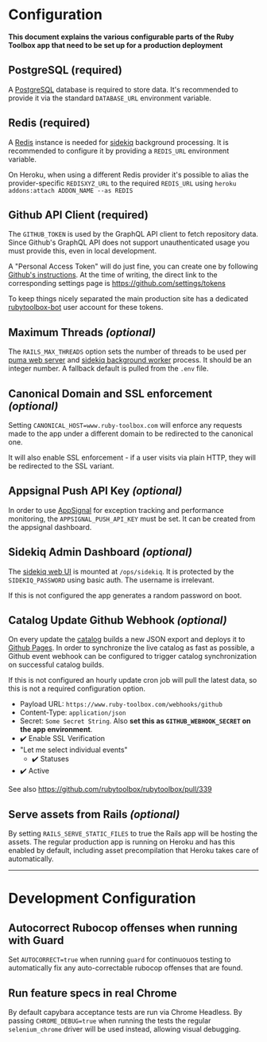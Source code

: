 # Configuration

**This document explains the various configurable parts of the Ruby Toolbox app that need to be set up for a production deployment**

## PostgreSQL (**required**)

A [PostgreSQL][postgresql] database is required to store data. It's recommended to provide it via the standard `DATABASE_URL` environment variable.

## Redis (**required**)

A [Redis][redis] instance is needed for [sidekiq][sidekiq] background processing. It is recommended to configure it by providing a `REDIS_URL` environment variable.

On Heroku, when using a different Redis provider it's possible to alias the provider-specific `REDISXYZ_URL` to the required `REDIS_URL`
using `heroku addons:attach ADDON_NAME --as REDIS`

## Github API Client (**required**)

The `GITHUB_TOKEN` is used by the GraphQL API client to fetch repository data.
Since Github's GraphQL API does not support unauthenticated usage you must provide this, even in local development.

A "Personal Access Token" will do just fine, you can create one by following [Github's instructions](https://help.github.com/articles/creating-a-personal-access-token-for-the-command-line/). At the time of writing, the direct link to the corresponding settings page is https://github.com/settings/tokens

To keep things nicely separated the main production site has a dedicated [rubytoolbox-bot](https://github.com/rubytoolbox-bot) user account for these tokens.

## Maximum Threads *(optional)*

The `RAILS_MAX_THREADS` option sets the number of threads to be used per [puma web server][puma] and [sidekiq background worker][sidekiq] process. It should be an integer number. A fallback default is pulled from the `.env` file.

## Canonical Domain and SSL enforcement *(optional)*

Setting `CANONICAL_HOST=www.ruby-toolbox.com` will enforce any requests made to the app under a different domain to be redirected to the canonical one.

It will also enable SSL enforcement - if a user visits via plain HTTP, they will be redirected to the SSL variant.

## Appsignal Push API Key *(optional)*

In order to use [AppSignal][appsignal] for exception tracking and performance monitoring, the `APPSIGNAL_PUSH_API_KEY` must be set. It can be created from the appsignal dashboard.

## Sidekiq Admin Dashboard *(optional)*

The [sidekiq web UI](sidekiq-web) is mounted at `/ops/sidekiq`. It is protected by the `SIDEKIQ_PASSWORD` using basic auth. The username is irrelevant.

If this is not configured the app generates a random password on boot.

## Catalog Update Github Webhook *(optional)*

On every update the [catalog][catalog] builds a new JSON export and deploys it to [Github Pages][catalog-gh-pages]. In order to synchronize the live catalog as fast as possible, a Github event webhook can be configured to trigger catalog synchronization on successful catalog builds.

If this is not configured an hourly update cron job will pull the latest data, so this is not a required configuration option.

* Payload URL: `https://www.ruby-toolbox.com/webhooks/github`
* Content-Type: `application/json`
* Secret: `Some Secret String`. Also **set this as `GITHUB_WEBHOOK_SECRET` on the app environment**.
* :heavy_check_mark: Enable SSL Verification
* "Let me select individual events"
  - :heavy_check_mark: Statuses
* :heavy_check_mark: Active

See also https://github.com/rubytoolbox/rubytoolbox/pull/339

## Serve assets from Rails *(optional)*

By setting `RAILS_SERVE_STATIC_FILES` to true the Rails app will be hosting the assets. The regular production app is running on Heroku and has this enabled by default, including asset precompilation that Heroku takes care of automatically.

[appsignal]: https://appsignal.com/
[catalog-gh-pages]: https://rubytoolbox.github.io/catalog
[catalog]: https://github.com/rubytoolbox/catalog
[postgresql]: https://www.postgresql.org/
[puma]: http://ruby-toolbox.com/projects/puma
[redis]: https://redis.io/
[sidekiq-web]: https://github.com/mperham/sidekiq/wiki/Monitoring#web-ui
[sidekiq]: http://ruby-toolbox.com/projects/sidekiq

---

# Development Configuration

## Autocorrect Rubocop offenses when running with Guard

Set `AUTOCORRECT=true` when running `guard` for continuouos testing to automatically fix any auto-correctable rubocop offenses that are found.

## Run feature specs in real Chrome

By default capybara acceptance tests are run via Chrome Headless. By passing `CHROME_DEBUG=true` when running the tests the regular `selenium_chrome` driver will be used instead, allowing visual debugging.
